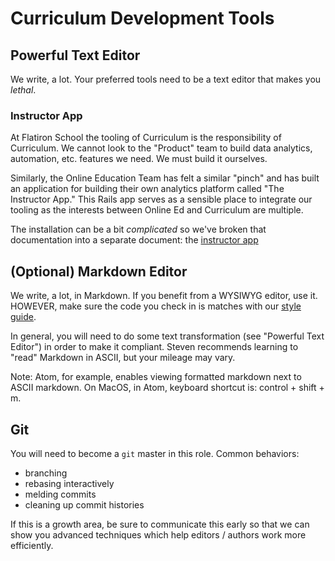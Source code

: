 # Curriculum Development Tools

## Powerful Text Editor

We write, a lot. Your preferred tools need to be a text editor that makes you
_lethal_.

### Instructor App

At Flatiron School the tooling of Curriculum is the responsibility of
Curriculum. We cannot look to the "Product" team to build data analytics,
automation, etc. features we need. We must build it ourselves.

Similarly, the Online Education Team has felt a similar "pinch" and has built
an application for building their own analytics platform called "The Instructor
App." This Rails app serves as a sensible place to integrate our tooling as the
interests between Online Ed and Curriculum are multiple.

The installation can be a bit _complicated_ so we've broken that documentation
into a separate document: the [instructor app][]

## (Optional) Markdown Editor

We write, a lot, in Markdown. If you benefit from a WYSIWYG editor, use it.
HOWEVER, make sure the code you check in is matches with our [style guide][sg].

In general, you will need to do some text transformation (see "Powerful Text
Editor") in order to make it compliant. Steven recommends learning to "read"
Markdown in ASCII, but your mileage may vary.

Note: Atom, for example, enables viewing formatted markdown next to ASCII
markdown. On MacOS, in Atom, keyboard shortcut is: control + shift + m. 

## Git

You will need to become a `git` master in this role. Common behaviors:

* branching
* rebasing interactively
* melding commits
* cleaning up commit histories

If this is a growth area, be sure to communicate this early so that we can show
you advanced techniques which help editors / authors work more efficiently.

[instructor app]: (./instructor_app.md)
[sg]: (./style_guide.md)
